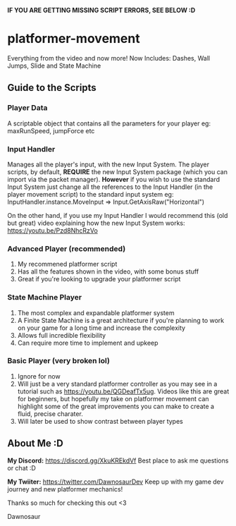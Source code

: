 **IF YOU ARE GETTING MISSING SCRIPT ERRORS, SEE BELOW :D**

# platformer-movement

Everything from the video and now more!
Now Includes: Dashes, Wall Jumps, Slide and State Machine

## Guide to the Scripts
### Player Data

  A scriptable object that contains all the parameters for your player
  eg: maxRunSpeed, jumpForce etc
  
### Input Handler
  Manages all the player's input, with the new Input System. The player scripts, by default, **REQUIRE** the new Input System package (which you can import via the packet manager). 
  **However** if you wish to use the standard Input System just change all the references to the Input Handler (in the player movement script) to the standard input system
eg: InputHandler.instance.MoveInput => Input.GetAxisRaw("Horizontal")

  On the other hand, if you use my Input Handler I would recommend this (old but great) video explaining how the new Input System works: https://youtu.be/Pzd8NhcRzVo
  
### Advanced Player (recommended)

  1) My recommened platformer script
  2) Has all the features shown in the video, with some bonus stuff
  3) Great if you're looking to upgrade your platformer script 

### State Machine Player
  1) The most complex and expandable platformer system
  2) A Finite State Machine is a great architecture if you're planning to work on your game for a long time and increase the complexity
  3) Allows full incredible flexibility
  4) Can require more time to implement and upkeep


### Basic Player (very broken lol)
  1) Ignore for now
  2) Will just be a very standard platformer controller as you may see in a tutorial such as https://youtu.be/QGDeafTx5ug. Videos like this are great for beginners, but hopefully my take on platformer movement can highlight some of the great improvements you can make to create a fluid, precise charater.
  3) Will later be used to show contrast between player types

## About Me :D
**My Discord:** https://discord.gg/XkuKREkdVf Best place to ask me questions or chat :D

**My Twiiter:** https://twitter.com/DawnosaurDev Keep up with my game dev journey and new platformer mechanics!

Thanks so much for checking this out <3

Dawnosaur 
